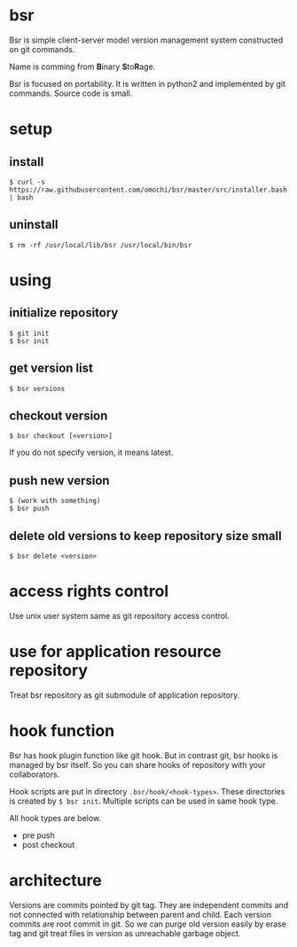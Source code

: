 # bsr

Bsr is simple client-server model version management system constructed on git commands.

Name is comming from **B**inary **S**to**R**age.

Bsr is focused on portability.
It is written in python2 and implemented by git commands.
Source code is small.

# setup

## install

~~~
$ curl -s https://raw.githubusercontent.com/omochi/bsr/master/src/installer.bash | bash
~~~

## uninstall

~~~
$ rm -rf /usr/local/lib/bsr /usr/local/bin/bsr
~~~

# using

## initialize repository

~~~
$ git init
$ bsr init
~~~

## get version list

~~~
$ bsr versions
~~~

## checkout version

~~~
$ bsr checkout [<version>]
~~~

If you do not specify version, it means latest.

## push new version

~~~
$ (work with something)
$ bsr push
~~~

## delete old versions to keep repository size small

~~~
$ bsr delete <version>
~~~

# access rights control

Use unix user system same as git repository access control.

# use for application resource repository

Treat bsr repository as git submodule of application repository.

# hook function

Bsr has hook plugin function like git hook.
But in contrast git, bsr hooks is managed by bsr itself.
So you can share hooks of repository with your collaborators.

Hook scripts are put in directory `.bsr/hook/<hook-types>`.
These directories is created by `$ bsr init`.
Multiple scripts can be used in same hook type.

All hook types are below.

- pre push
- post checkout

# architecture

Versions are commits pointed by git tag.
They are independent commits and not connected with relationship between parent and child.
Each version commits are root commit in git.
So we can purge old version easily by erase tag and git treat files in version as unreachable garbage object.
